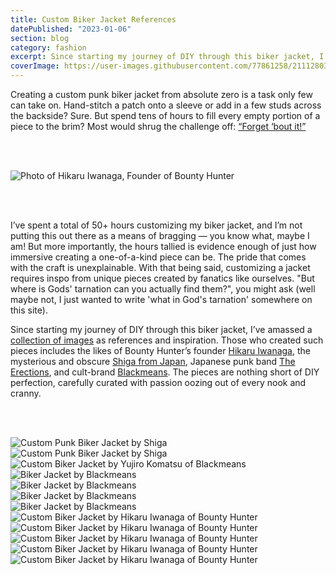 ```yaml
---
title: Custom Biker Jacket References
datePublished: "2023-01-06"
section: blog
category: fashion
excerpt: Since starting my journey of DIY through this biker jacket, I’ve amassed a collection of images as references and inspiration.
coverImage: https://user-images.githubusercontent.com/77861258/211128031-dd249a04-9093-4736-850a-e915f08cc6dd.png
---
```


Creating a custom punk biker jacket from absolute zero is a task only few can take on. Hand-stitch a patch onto a sleeve or add in a few studs across the backside? Sure. But spend tens of hours to fill every empty portion of a piece to the brim? Most would shrug the challenge off: [“Forget ‘bout it!”](https://youtu.be/pS6zJ7IsJkM)

<br/>
<br/>

<Image 
  src="https://user-images.githubusercontent.com/77861258/211128085-b0be9fbf-579f-4aaf-b6af-ec172ee10a79.jpg" 
  alt="Photo of Hikaru Iwanaga, Founder of Bounty Hunter"
  aspectRatio="3:4"
/>

<br/>
<br/>

I’ve spent a total of 50+ hours customizing my biker jacket, and I’m not putting this out there as a means of bragging — you know what, maybe I am! But more importantly, the hours tallied is evidence enough of just how immersive creating a one-of-a-kind piece can be. The pride that comes with the craft is unexplainable. With that being said, customizing a jacket requires inspo from unique pieces created by fanatics like ourselves. "But where is Gods' tarnation can you actually find them?", you might ask (well maybe not, I just wanted to write 'what in God's tarnation' somewhere on this site).

Since starting my journey of DIY through this biker jacket, I’ve amassed a [collection of images](https://www.are.na/riviere-fougy/biker-jacket-8yzhrsdicgc) as references and inspiration. Those who created such pieces includes the likes of Bounty Hunter’s founder [Hikaru Iwanaga](https://youtu.be/cSgs-5bXCMg), the mysterious and obscure [Shiga from Japan](http://whev.com/actafp/), Japanese punk band [The Erections](https://www.infringe.com/the-erections/), and cult-brand [Blackmeans](https://www.archivepdf.net/post/brand-breakdown-yujiro-komatsu-and-blackmeans). The pieces are nothing short of DIY perfection, carefully curated with passion oozing out of every nook and cranny.

<br/>
<br/>

<Image 
    src="https://user-images.githubusercontent.com/77861258/211128148-14252895-4240-4e54-b588-cd77807857f8.png" 
    alt="Custom Punk Biker Jacket by Shiga" 
    aspectRatio="16:9"
/>
<br/>
<Image 
    src="https://user-images.githubusercontent.com/77861258/211128228-4b5a77c2-d338-4fef-bd9d-4cd929d84b6e.png" 
    alt="Custom Punk Biker Jacket by Shiga" 
    aspectRatio="16:9"
/>
<br/>
<Image 
    src="https://user-images.githubusercontent.com/77861258/211128251-13b5bd80-138d-4afe-aca4-29ac778113ea.png" 
    alt="Custom Biker Jacket by Yujiro Komatsu of Blackmeans"
    aspectRatio="4:3"
/>
<br/>
<Image 
    src="https://user-images.githubusercontent.com/77861258/211128294-196cd1b5-2a7e-4faf-aecb-7fdac6373e8b.png" 
    alt="Biker Jacket by Blackmeans"
    aspectRatio="16:9"
/>
<br/>
<Image 
    src="https://user-images.githubusercontent.com/77861258/211128335-7ca0a25d-7865-494e-b546-c4d470db0e04.png" 
    alt="Biker Jacket by Blackmeans"
    aspectRatio="16:9"
/>
<br/>
<Image 
    src="https://user-images.githubusercontent.com/77861258/211128357-94bd94e4-b306-435a-923a-a974b9bcd31d.png" 
    alt="Biker Jacket by Blackmeans"
    aspectRatio="16:9"
/>
<br/>
<Image 
    src="https://user-images.githubusercontent.com/77861258/211128371-d18f1016-55fc-4280-98d2-76dafb6acfa9.png" 
    alt="Biker Jacket by Blackmeans"
    aspectRatio="16:9"
/>
<br/>
<Image 
    src="https://user-images.githubusercontent.com/77861258/211128399-d64bf7f1-43e4-4250-ac2f-a85dd9237226.png" 
    alt="Custom Biker Jacket by Hikaru Iwanaga of Bounty Hunter"
    aspectRatio="16:9"
/>
<br/>
<Image 
    src="https://user-images.githubusercontent.com/77861258/211128424-8b65dd87-52bd-4915-b243-34dfed0a0035.png" 
    alt="Custom Biker Jacket by Hikaru Iwanaga of Bounty Hunter"
    aspectRatio="16:9"
/>
<br/>
<Image 
    src="https://user-images.githubusercontent.com/77861258/211128434-ee5db6be-d104-4bf2-b0c0-f121fcb78cd9.png" 
    alt="Custom Biker Jacket by Hikaru Iwanaga of Bounty Hunter"
    aspectRatio="16:9"
/>
<br/>
<Image
    src="https://user-images.githubusercontent.com/77861258/211128455-a9b932d2-6d83-4f12-aa23-5a4a9cf59e57.png" 
    alt="Custom Biker Jacket by Hikaru Iwanaga of Bounty Hunter"
    aspectRatio="16:9"
/>
<br/>
<Image 
    src="https://user-images.githubusercontent.com/77861258/211128463-fcc35f8e-85ab-4f34-845f-ee85102725e6.png" 
    alt="Custom Biker Jacket by Hikaru Iwanaga of Bounty Hunter"
    aspectRatio="16:9"
  />
